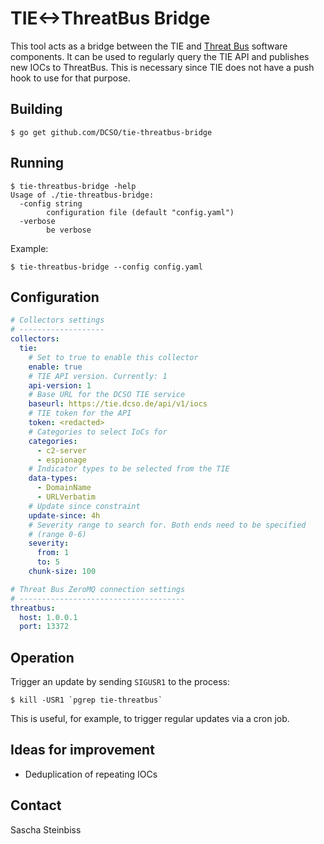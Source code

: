 # TIE<->ThreatBus Bridge

This tool acts as a bridge between the TIE and
[Threat Bus](https://github.com/tenzir/threatbus) software components.
It can be used to regularly query the TIE API and publishes new IOCs to
ThreatBus. This is necessary since TIE does not have a push hook to use
for that purpose.

## Building

```
$ go get github.com/DCSO/tie-threatbus-bridge
```

## Running
```
$ tie-threatbus-bridge -help
Usage of ./tie-threatbus-bridge:
  -config string
    	configuration file (default "config.yaml")
  -verbose
    	be verbose

```

Example:

```
$ tie-threatbus-bridge --config config.yaml
```

## Configuration

```yaml
# Collectors settings
# -------------------
collectors:
  tie:
    # Set to true to enable this collector
    enable: true
    # TIE API version. Currently: 1
    api-version: 1
    # Base URL for the DCSO TIE service
    baseurl: https://tie.dcso.de/api/v1/iocs
    # TIE token for the API
    token: <redacted>
    # Categories to select IoCs for
    categories:
      - c2-server
      - espionage
    # Indicator types to be selected from the TIE
    data-types:
      - DomainName
      - URLVerbatim
    # Update since constraint
    update-since: 4h
    # Severity range to search for. Both ends need to be specified
    # (range 0-6)
    severity:
      from: 1
      to: 5
    chunk-size: 100

# Threat Bus ZeroMQ connection settings
# -------------------------------------
threatbus:
  host: 1.0.0.1
  port: 13372
```

## Operation

Trigger an update by sending `SIGUSR1` to the process:

```
$ kill -USR1 `pgrep tie-threatbus`
```
This is useful, for example, to trigger regular updates via a cron job.

## Ideas for improvement

 - Deduplication of repeating IOCs

## Contact

Sascha Steinbiss
